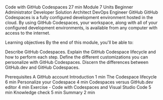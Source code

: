 Code with GitHub Codespaces
27 min
Module
7 Units
Beginner
Administrator
Developer
Solution Architect
DevOps Engineer
GitHub
GitHub Codespaces is a fully configured development environment hosted in the cloud. By using GitHub Codespaces, your workspace, along with all of your configured development environments, is available from any computer with access to the internet.

Learning objectives
By the end of this module, you'll be able to:

Describe GitHub Codespaces.
Explain the GitHub Codespace lifecycle and how to perform each step.
Define the different customizations you can personalize with GitHub Codespaces.
Discern the differences between GitHub.dev and GitHub Codespaces.

Prerequisites
A GitHub account
Introduction 1 min
The Codespace lifecycle 6 min
Personalize your Codespace 4 min
Codespaces versus GitHub.dev editor 4 min
Exercise - Code with Codespaces and Visual Studio Code 5 min
Knowledge check 5 min
Summary 2 min
